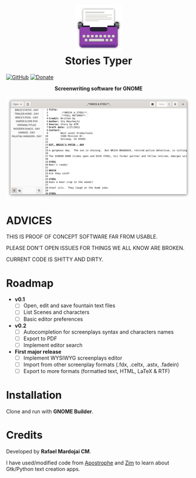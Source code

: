 <h1 align="center">
	<img src="brand/logo.svg" alt="Stories Typer" width="128" height="128"/><br>
 Stories Typer
</h1>

[![GitHub](https://img.shields.io/github/license/rafaelmardojai/StoriesTyper)](https://github.com/rafaelmardojai/StoriesTyper/blob/master/COPYING)
[![Donate](https://img.shields.io/badge/PayPal-Donate-gray.svg?style=flat&logo=paypal&colorA=0071bb&logoColor=fff)](https://paypal.me/RafaelMardojaiCM)

<p align="center"><strong>Screenwriting software for GNOME</strong></p>

![Screenshot](brand/screenshot.png)

# ADVICES
THIS IS PROOF OF CONCEPT SOFTWARE FAR FROM USABLE.

PLEASE DON'T OPEN ISSUES FOR THINGS WE ALL KNOW ARE BROKEN.

CURRENT CODE IS SHITTY AND DIRTY.

# Roadmap
- **v0.1**
    - [ ] Open, edit and save fountain text files
    - [ ] List Scenes and characters 
    - [ ] Basic editor preferences
- **v0.2**
    - [ ] Autocompletion for screenplays syntax and characters names
    - [ ] Export to PDF
    - [ ] Implement editor search
- **First major release**
    - [ ] Implement WYSIWYG screenplays editor
    - [ ] Import from other screenplay formats (.fdx, .celtx, .astx, .fadein)
    - [ ] Export to more formats (formatted text, HTML, LaTeX & RTF)
    
# Installation
Clone and run with **GNOME Builder**.

# Credits
Developed by **Rafael Mardojai CM**.

I have used/modified code from [Apostrophe](https://gitlab.gnome.org/somas/apostrophe) and [Zim](https://github.com/zim-desktop-wiki/zim-desktop-wiki) to learn about Gtk/Python text creation apps.


